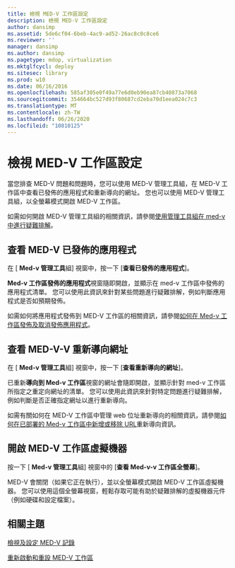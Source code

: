 ```yaml
---
title: 檢視 MED-V 工作區設定
description: 檢視 MED-V 工作區設定
author: dansimp
ms.assetid: 5de6cf04-6beb-4ac9-ad52-26ac8c0c8ce6
ms.reviewer: ''
manager: dansimp
ms.author: dansimp
ms.pagetype: mdop, virtualization
ms.mktglfcycl: deploy
ms.sitesec: library
ms.prod: w10
ms.date: 06/16/2016
ms.openlocfilehash: 585af305e0f49a77e6d0eb90ea87cb40873a7068
ms.sourcegitcommit: 354664bc527d93f80687cd2eba70d1eea024c7c3
ms.translationtype: MT
ms.contentlocale: zh-TW
ms.lasthandoff: 06/26/2020
ms.locfileid: "10810125"
---
```

# 檢視 MED-V 工作區設定


當您排查 MED-V 問題和問題時，您可以使用 MED-V 管理工具組，在 MED-V 工作區中查看已發佈的應用程式和重新導向的網址。 您也可以使用 MED-V 管理工具組，以全螢幕模式開啟 MED-V 工作區。

如需如何開啟 MED-V 管理工具組的相關資訊，請參閱[使用管理工具組在 med-v 中進行疑難排解](troubleshooting-med-v-by-using-the-administration-toolkit.md)。

## 查看 MED-V 已發佈的應用程式


在 [ **Med-v 管理工具**組] 視窗中，按一下 [**查看已發佈的應用程式**]。

**Med-v 工作區發佈的應用程式**視窗隨即開啟，並顯示在 med-v 工作區中發佈的應用程式清單。 您可以使用此資訊來針對某些問題進行疑難排解，例如判斷應用程式是否如預期發佈。

如需如何將應用程式發佈到 MED-V 工作區的相關資訊，請參閱[如何在 Med-v 工作區發佈及取消發佈應用程式](how-to-publish-and-unpublish-an-application-on-the-med-v-workspace.md)。

## 查看 MED-V-V 重新導向網址


在 [ **Med-v 管理工具**組] 視窗中，按一下 [**查看重新導向的網址**]。

已重新**導向到 Med-v 工作區**視窗的網址會隨即開啟，並顯示針對 med-v 工作區所指定之重定向網址的清單。 您可以使用此資訊來針對特定問題進行疑難排解，例如判斷是否正確指定網址以進行重新導向。

如需有關如何在 MED-V 工作區中管理 web 位址重新導向的相關資訊，請參閱[如何在已部署的 Med-v 工作區中新增或移除 URL](how-to-add-or-remove-url-redirection-information-in-a-deployed-med-v-workspace.md)重新導向資訊。

## <a href="" id="bkmk-fullscreen"></a>開啟 MED-V 工作區虛擬機器


按一下 [ **Med-v 管理工具**組] 視窗中的 [**查看 Med-v-v 工作區全螢幕**]。

MED-V 會關閉（如果它正在執行），並以全螢幕模式開啟 MED-V 工作區虛擬機器。 您可以使用這個全螢幕視窗，輕鬆存取可能有助於疑難排解的虛擬機器元件（例如硬碟和設定檔案）。

## 相關主題


[檢視及設定 MED-V 記錄](viewing-and-configuring-med-v-logs.md)

[重新啟動和重設 MED-V 工作區](restarting-and-resetting-a-med-v-workspace.md)

 

 





